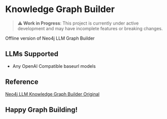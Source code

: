# Knowledge Graph Builder

> **⚠️ Work in Progress**: This project is currently under active development and may have incomplete features or breaking changes.

Offline version of Neo4j LLM Graph Builder

## **LLMs Supported**
- Any OpenAI Compatible baseurl models

## Reference

[Neo4j LLM Knowledge Graph Builder Original](https://github.com/neo4j-labs/llm-graph-builder)

## Happy Graph Building!
